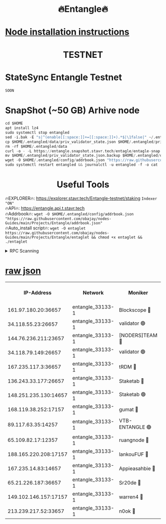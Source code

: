 <h1 align="center"> 🔥Entangle🔥</h1>

[Node installation instructions](https://github.com/obajay/nodes-Guides/tree/main/Projects/Entangle)
=

<h1 align="center"> TESTNET</h1>

# StateSync Entangle Testnet
```python
SOON
```
# SnapShot (~50 GB) Arhive node
```python
cd $HOME
apt install lz4
sudo systemctl stop entangled
sed -i.bak -E "s|^(enable[[:space:]]+=[[:space:]]+).*$|\1false|" ~/.entangled/config/config.toml
cp $HOME/.entangled/data/priv_validator_state.json $HOME/.entangled/priv_validator_state.json.backup
rm -rf $HOME/.entangled/data
curl -o - -L https://entangle.snapshot.stavr.tech/entagle/entagle-snap.tar.lz4 | lz4 -c -d - | tar -x -C $HOME/.entangled --strip-components 2
mv $HOME/.entangled/priv_validator_state.json.backup $HOME/.entangled/data/priv_validator_state.json
wget -O $HOME/.entangled/config/addrbook.json "https://raw.githubusercontent.com/obajay/nodes-Guides/main/Projects/Entangle/addrbook.json"
sudo systemctl restart entangled && journalctl -u entangled -f -o cat
```
 <h1 align="center"> Useful Tools</h1>
 
🔥EXPLORER🔥: https://explorer.stavr.tech/Entangle-testnet/staking        `Indexer "ON"` \
🔥API🔥:      https://entangle.api.t.stavr.tech \
🔥Addrbook🔥: ```wget -O $HOME/.entangled/config/addrbook.json "https://raw.githubusercontent.com/obajay/nodes-Guides/main/Projects/Entangle/addrbook.json"``` \
🔥Auto_install script🔥:  `wget -O entaglet https://raw.githubusercontent.com/obajay/nodes-Guides/main/Projects/Entangle/entaglet && chmod +x entaglet && ./entaglet`


<details>
<summary>RPC Scanning</summary>

<h2 align="center"> We scan nodes in real time every 4 hours. And we provide the final result of RPC endpoints.
We cannot influence the operation of these nodes in any way. </h2>


```python
If Voting Power is higher than 0 --> then the Node is a validator of the network and may be subject to attack and be a potential threat to the chain.
```
```python
We marked such validators with a red symbol
```

</details>

[raw json](https://rpc-check.entangt.stavr.tech/entangt/rpc-entangt-result.json)
=


<table><tr><th>IP-Address</th><th>Network</th><th>Moniker</th><th>Latest Block Height</th><th>Earliest Block Height</th><th>Catching Up</th><th>Tx Index</th><th>Voting Power</th><th>Scan Time</th></tr><tr><td>161.97.180.20:36657</td><td>entangle_33133-1</td><td>Blockscope 🔴</td><td>2263501</td><td>1</td><td>False</td><td>off</td><td>294544762318697</td><td>2024-02-19T04:45:35.022712375UTC</td></tr><tr><td>34.118.55.23:26657</td><td>entangle_33133-1</td><td>validator 🟢</td><td>2263501</td><td>1</td><td>False</td><td>on</td><td>0</td><td>2024-02-19T04:45:35.883471514UTC</td></tr><tr><td>144.76.236.211:23657</td><td>entangle_33133-1</td><td>[NODERS]TEAM 🔴</td><td>2263503</td><td>1</td><td>False</td><td>off</td><td>27067439866570565</td><td>2024-02-19T04:45:47.742498866UTC</td></tr><tr><td>34.118.79.149:26657</td><td>entangle_33133-1</td><td>validator 🟢</td><td>2263506</td><td>1</td><td>False</td><td>on</td><td>0</td><td>2024-02-19T04:45:56.923903584UTC</td></tr><tr><td>167.235.117.3:36657</td><td>entangle_33133-1</td><td>tRDM 🔴</td><td>2263506</td><td>1</td><td>False</td><td>on</td><td>187271051744210</td><td>2024-02-19T04:45:59.519095118UTC</td></tr><tr><td>136.243.33.177:26657</td><td>entangle_33133-1</td><td>Staketab 🔴</td><td>2263504</td><td>660001</td><td>False</td><td>on</td><td>155712961611712</td><td>2024-02-19T04:45:50.103137482UTC</td></tr><tr><td>148.251.235.130:14657</td><td>entangle_33133-1</td><td>Staketab 🟢</td><td>2263500</td><td>660801</td><td>False</td><td>on</td><td>0</td><td>2024-02-19T04:45:34.398072593UTC</td></tr><tr><td>168.119.38.252:17157</td><td>entangle_33133-1</td><td>gumat 🔴</td><td>2263502</td><td>962001</td><td>False</td><td>on</td><td>333759942912065</td><td>2024-02-19T04:45:38.207677167UTC</td></tr><tr><td>89.117.63.35:14257</td><td>entangle_33133-1</td><td>VTB-ENTANGLE 🟢</td><td>2263503</td><td>1162001</td><td>False</td><td>off</td><td>0</td><td>2024-02-19T04:45:44.982731735UTC</td></tr><tr><td>65.109.82.17:12357</td><td>entangle_33133-1</td><td>ruangnode 🔴</td><td>2263501</td><td>1312001</td><td>False</td><td>off</td><td>507372086066744</td><td>2024-02-19T04:45:35.429656762UTC</td></tr><tr><td>188.165.220.208:17157</td><td>entangle_33133-1</td><td>lankouFUF 🔴</td><td>2263502</td><td>1910001</td><td>False</td><td>off</td><td>314635214581633</td><td>2024-02-19T04:45:38.493348246UTC</td></tr><tr><td>167.235.14.83:14657</td><td>entangle_33133-1</td><td>Appieasahbie 🔴</td><td>2263506</td><td>2042001</td><td>False</td><td>on</td><td>43255813010162575</td><td>2024-02-19T04:45:59.227174934UTC</td></tr><tr><td>65.21.226.187:36657</td><td>entangle_33133-1</td><td>Sr20de 🔴</td><td>2263500</td><td>2049001</td><td>False</td><td>off</td><td>19435963920278</td><td>2024-02-19T04:45:34.742467239UTC</td></tr><tr><td>149.102.146.157:17157</td><td>entangle_33133-1</td><td>warren4 🔴</td><td>2263503</td><td>2098001</td><td>False</td><td>on</td><td>494102126128970</td><td>2024-02-19T04:45:47.451534524UTC</td></tr><tr><td>213.239.217.52:33657</td><td>entangle_33133-1</td><td>n0ok 🔴</td><td>2263505</td><td>2163505</td><td>False</td><td>off</td><td>46591161501516138</td><td>2024-02-19T04:45:54.501285226UTC</td></tr></table>
